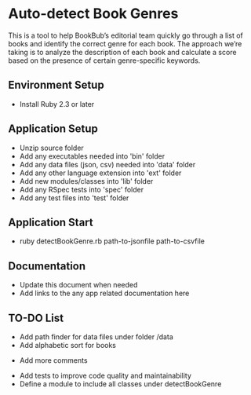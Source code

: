 # Auto-detect Book Genres

This is a tool to help BookBub’s editorial team quickly go through a list
of books and identify the correct genre for each book. The approach we’re
taking is to analyze the description of each book and calculate a score
based on the presence of certain genre-specific keywords.

## Environment Setup
* Install Ruby 2.3 or later

## Application Setup
* Unzip source folder
* Add any executables needed into 'bin' folder
* Add any data files (json, csv) needed into 'data' folder
* Add any other language extension into 'ext' folder
* Add new modules/classes into 'lib' folder
* Add any RSpec tests into 'spec' folder
* Add any test files into 'test' folder

## Application Start
* ruby detectBookGenre.rb path-to-jsonfile path-to-csvfile

## Documentation
* Update this document when needed
* Add links to the any app related documentation here

## TO-DO List
- Add path finder for data files under folder /data
- Add alphabetic sort for books
+ Add more comments
- Add tests to improve code quality and maintainability
- Define a module to include all classes under detectBookGenre
